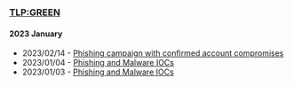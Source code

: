 ### [TLP:GREEN](https://www.first.org/tlp/)

#### 2023 January
- 2023/02/14 - [Phishing campaign with confirmed account compromises](/tlp-green/advisories/20230214001-GREEN-Phishing-Campaign-n-and.md)
- 2023/01/04 - [Phishing and Malware IOCs](/tlp-green/advisories/20230104003-GREEN-Phishing-Malware-IOCs.md)
- 2023/01/03 - [Phishing and Malware IOCs](/tlp-green/advisories/20230103001-GREEN-Phishing-Malware-IOCs.md)
